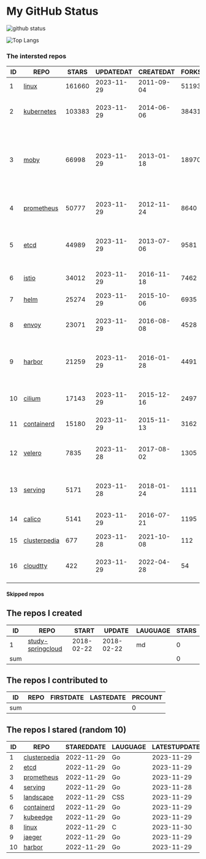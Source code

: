 # My GitHub Status

<img src="https://github-readme-stats-1.yihong0618.vercel.app/api?username=daoqingniu&show_icons=true&&&hide_title=true&count_private=true" alt="github status" />

![Top Langs](https://github-readme-stats-1.yihong0618.vercel.app/api/top-langs/?username=daoqingniu&layout=compact)

<!--START_SECTION:github_repos-->
### The intersted repos
| ID |                              REPO                               | STARS  | UPDATEDAT  | CREATEDAT  | FORKSCOUNT |                                                DESCRIPTIONS                                                |
|----|-----------------------------------------------------------------|--------|------------|------------|------------|------------------------------------------------------------------------------------------------------------|
|  1 | [linux](https://github.com/torvalds/linux)                      | 161660 | 2023-11-29 | 2011-09-04 |      51193 | Linux kernel source tree                                                                                   |
|  2 | [kubernetes](https://github.com/kubernetes/kubernetes)          | 103383 | 2023-11-29 | 2014-06-06 |      38431 | Production-Grade Container Scheduling and Management                                                       |
|  3 | [moby](https://github.com/moby/moby)                            |  66998 | 2023-11-29 | 2013-01-18 |      18970 | The Moby Project - a collaborative project for the container ecosystem to assemble container-based systems |
|  4 | [prometheus](https://github.com/prometheus/prometheus)          |  50777 | 2023-11-29 | 2012-11-24 |       8640 | The Prometheus monitoring system and time series database.                                                 |
|  5 | [etcd](https://github.com/etcd-io/etcd)                         |  44989 | 2023-11-29 | 2013-07-06 |       9581 | Distributed reliable key-value store for the most critical data of a distributed system                    |
|  6 | [istio](https://github.com/istio/istio)                         |  34012 | 2023-11-29 | 2016-11-18 |       7462 | Connect, secure, control, and observe services.                                                            |
|  7 | [helm](https://github.com/helm/helm)                            |  25274 | 2023-11-29 | 2015-10-06 |       6935 | The Kubernetes Package Manager                                                                             |
|  8 | [envoy](https://github.com/envoyproxy/envoy)                    |  23071 | 2023-11-29 | 2016-08-08 |       4528 | Cloud-native high-performance edge/middle/service proxy                                                    |
|  9 | [harbor](https://github.com/goharbor/harbor)                    |  21259 | 2023-11-29 | 2016-01-28 |       4491 | An open source trusted cloud native registry project that stores, signs, and scans content.                |
| 10 | [cilium](https://github.com/cilium/cilium)                      |  17143 | 2023-11-29 | 2015-12-16 |       2497 | eBPF-based Networking, Security, and Observability                                                         |
| 11 | [containerd](https://github.com/containerd/containerd)          |  15180 | 2023-11-29 | 2015-11-13 |       3162 | An open and reliable container runtime                                                                     |
| 12 | [velero](https://github.com/vmware-tanzu/velero)                |   7835 | 2023-11-28 | 2017-08-02 |       1305 | Backup and migrate Kubernetes applications and their persistent volumes                                    |
| 13 | [serving](https://github.com/knative/serving)                   |   5171 | 2023-11-28 | 2018-01-24 |       1111 | Kubernetes-based, scale-to-zero, request-driven compute                                                    |
| 14 | [calico](https://github.com/projectcalico/calico)               |   5141 | 2023-11-29 | 2016-07-21 |       1195 | Cloud native networking and network security                                                               |
| 15 | [clusterpedia](https://github.com/clusterpedia-io/clusterpedia) |    677 | 2023-11-28 | 2021-10-08 |        112 | The Encyclopedia of Kubernetes clusters                                                                    |
| 16 | [cloudtty](https://github.com/cloudtty/cloudtty)                |    422 | 2023-11-29 | 2022-04-28 |         54 | A Friendly Kubernetes CloudShell (Web Terminal) !                                                          |



#### Skipped repos
<!--END_SECTION:github_repos-->

<!--START_SECTION:my_github-->
## The repos I created
| ID  |                                 REPO                                 |   START    |   UPDATE   | LAUGUAGE | STARS |
|-----|----------------------------------------------------------------------|------------|------------|----------|-------|
|   1 | [study-springcloud](https://github.com/daoqingniu/study-springcloud) | 2018-02-22 | 2018-02-22 | md       |     0 |
| sum |                                                                      |            |            |          |     0 |

## The repos I contributed to
| ID  | REPO | FIRSTDATE | LASTEDATE | PRCOUNT |
|-----|------|-----------|-----------|---------|
| sum |      |           |           |       0 |

## The repos I stared (random 10)
| ID |                              REPO                               | STAREDDATE | LAUGUAGE | LATESTUPDATE |
|----|-----------------------------------------------------------------|------------|----------|--------------|
|  1 | [clusterpedia](https://github.com/clusterpedia-io/clusterpedia) | 2022-11-29 | Go       | 2023-11-29   |
|  2 | [etcd](https://github.com/etcd-io/etcd)                         | 2022-11-29 | Go       | 2023-11-29   |
|  3 | [prometheus](https://github.com/prometheus/prometheus)          | 2022-11-29 | Go       | 2023-11-29   |
|  4 | [serving](https://github.com/knative/serving)                   | 2022-11-29 | Go       | 2023-11-28   |
|  5 | [landscape](https://github.com/cncf/landscape)                  | 2022-11-29 | CSS      | 2023-11-29   |
|  6 | [containerd](https://github.com/containerd/containerd)          | 2022-11-29 | Go       | 2023-11-29   |
|  7 | [kubeedge](https://github.com/kubeedge/kubeedge)                | 2022-11-29 | Go       | 2023-11-29   |
|  8 | [linux](https://github.com/torvalds/linux)                      | 2022-11-29 | C        | 2023-11-30   |
|  9 | [jaeger](https://github.com/jaegertracing/jaeger)               | 2022-11-29 | Go       | 2023-11-29   |
| 10 | [harbor](https://github.com/goharbor/harbor)                    | 2022-11-29 | Go       | 2023-11-29   |

<!--END_SECTION:my_github-->
